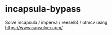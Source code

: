 # incapsula-bypass
Solve incapsula / imperva / reese84 / utmcv using https://www.capsolver.com/
                                                  